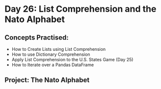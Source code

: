 # Day 26: List Comprehension and the Nato Alphabet

## Concepts Practised:

- How to Create Lists using List Comprehension
- How to use Dictionary Comprehension
- Apply List Comprehension to the U.S. States Game (Day 25)
- How to Iterate over a Pandas DataFrame

## Project: The Nato Alphabet 